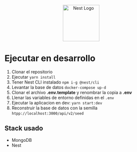 <p align="center">
  <a href="http://nestjs.com/" target="blank"><img src="https://nestjs.com/img/logo-small.svg" width="120" alt="Nest Logo" /></a>
</p>

# Ejecutar en desarrollo

1. Clonar el repositorio
2. Ejecutar ```yarn install```
3. Tener Nest CLI instalado ```npm i-g @nest/cli```
4. Levantar la base de datos ```docker-compose up-d```
5. Clonar el archivo __.env.template__ y renombrar la copia a __.env__
6. Llenar las variables de entorno definidas en el ```.env```
7. Ejecutar la aplicacion en dev: ```yarn start:dev```
8. Reconstruir la base de datos con la semilla ```htpp://localhost:3000/api/v2/seed```


## Stack usado
* MongoDB
* Nest